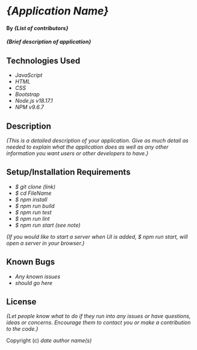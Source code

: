# _{Application Name}_

#### By _**{List of contributors}**_

#### _{Brief description of application}_

## Technologies Used

* _JavaScript_
* _HTML_
* _CSS_
* _Bootstrap_
* _Node.js v18.17.1_
* _NPM v9.6.7_

## Description

_{This is a detailed description of your application. Give as much detail as needed to explain what the application does as well as any other information you want users or other developers to have.}_

## Setup/Installation Requirements

* _$ git clone (link)_
* _$ cd FileName_
* _$ npm install_
* _$ npm run build_
* _$ npm run test_
* _$ npm run lint_
* _$ npm run start (see note)_

_{If you would like to start a server when UI is added, $ npm run start, will open a server in your browser.}_

## Known Bugs

* _Any known issues_
* _should go here_

## License

_{Let people know what to do if they run into any issues or have questions, ideas or concerns.  Encourage them to contact you or make a contribution to the code.}_

Copyright (c) _date_ _author name(s)_